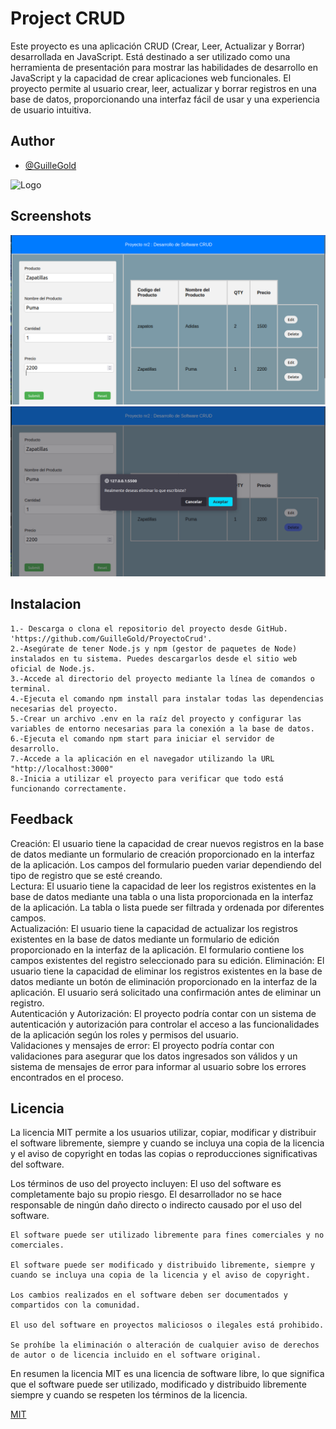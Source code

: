 
# Project CRUD

Este proyecto es una aplicación CRUD (Crear, Leer, Actualizar y Borrar) desarrollada en JavaScript. Está destinado a ser utilizado como una herramienta de presentación para mostrar las habilidades de desarrollo en JavaScript y la capacidad de crear aplicaciones web funcionales. El proyecto permite al usuario crear, leer, actualizar y borrar registros en una base de datos, proporcionando una interfaz fácil de usar y una experiencia de usuario intuitiva.



## Author

- [@GuilleGold](https://github.com/GuilleGold)


![Logo](https://dev-to-uploads.s3.amazonaws.com/uploads/articles/th5xamgrr6se0x5ro4g6.png)


## Screenshots
![Agregando info](/screenshots/Edit1.png)
![Eliminando informacion](/screenshots/edit2.png)


## Instalacion

    1.- Descarga o clona el repositorio del proyecto desde GitHub.
    'https://github.com/GuilleGold/ProyectoCrud'.
    2.-Asegúrate de tener Node.js y npm (gestor de paquetes de Node) instalados en tu sistema. Puedes descargarlos desde el sitio web oficial de Node.js.
    3.-Accede al directorio del proyecto mediante la línea de comandos o terminal.
    4.-Ejecuta el comando npm install para instalar todas las dependencias necesarias del proyecto.
    5.-Crear un archivo .env en la raíz del proyecto y configurar las variables de entorno necesarias para la conexión a la base de datos.
    6.-Ejecuta el comando npm start para iniciar el servidor de desarrollo.
    7.-Accede a la aplicación en el navegador utilizando la URL "http://localhost:3000"
    8.-Inicia a utilizar el proyecto para verificar que todo está funcionando correctamente.


    
## Feedback

 Creación: El usuario tiene la capacidad de crear nuevos registros en la base de datos mediante un formulario de creación proporcionado en la interfaz de la aplicación. 
 Los campos del formulario pueden variar dependiendo del tipo de registro que se esté creando.      
 Lectura: El usuario tiene la capacidad de leer los registros existentes en la base de datos mediante una tabla o una lista proporcionada en la interfaz de la aplicación. 
 La tabla o lista puede ser filtrada y ordenada por diferentes campos.      
 Actualización: El usuario tiene la capacidad de actualizar los registros existentes en la base de datos mediante un formulario de edición proporcionado en la interfaz de la aplicación. 
 El formulario contiene los campos existentes del registro seleccionado para su edición.
 Eliminación: El usuario tiene la capacidad de eliminar los registros existentes en la base de datos mediante un botón de eliminación proporcionado en la interfaz de la aplicación. 
 El usuario será solicitado una confirmación antes de eliminar un registro.      
 Autenticación y Autorización: El proyecto podría contar con un sistema de autenticación y autorización para controlar el acceso a las funcionalidades de la aplicación según los roles y permisos del usuario.      
 Validaciones y mensajes de error: El proyecto podría contar con validaciones para asegurar que los datos ingresados son válidos y un sistema de mensajes de error para informar al usuario sobre los errores encontrados en el proceso.
## Licencia

La licencia MIT permite a los usuarios utilizar, copiar, modificar y distribuir el software libremente, siempre y cuando se incluya una copia de la licencia y el aviso de copyright en todas las copias o reproducciones significativas del software.

Los términos de uso del proyecto incluyen:
    El uso del software es completamente bajo su propio riesgo. El desarrollador no se hace responsable de ningún daño directo o indirecto causado por el uso del software.

    El software puede ser utilizado libremente para fines comerciales y no comerciales.

    El software puede ser modificado y distribuido libremente, siempre y cuando se incluya una copia de la licencia y el aviso de copyright.

    Los cambios realizados en el software deben ser documentados y compartidos con la comunidad.

    El uso del software en proyectos maliciosos o ilegales está prohibido.

    Se prohíbe la eliminación o alteración de cualquier aviso de derechos de autor o de licencia incluido en el software original.
En resumen la licencia MIT es una licencia de software libre, lo que significa que el software puede ser utilizado, modificado y distribuido libremente siempre y cuando se respeten los términos de la licencia.

[MIT](https://choosealicense.com/licenses/mit/)

